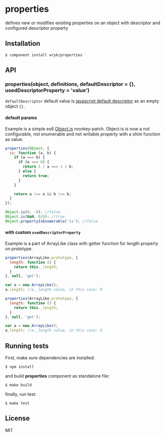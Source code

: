 # properties

  defines new or modifies existing properties on an object with descriptor and configured descriptor property

## Installation

```batch
$ component install wryk/properties
```


## API

### properties(object, definitions, defaultDescriptor = {}, usedDescriptorProperty = 'value')

  `defaultDescriptor` default value is [javascript default descriptor](https://developer.mozilla.org/en-US/docs/Web/JavaScript/Reference/Global_Objects/Object/defineProperty#Description) as an empty object `{}`.


  #### default params

  Example is a simple es6 [Object.is](https://developer.mozilla.org/en-US/docs/Web/JavaScript/Reference/Global_Objects/Object/is?redirectlocale=en-US&redirectslug=JavaScript%2FReference%2FGlobal_Objects%2FObject%2Fis) monkey-patch.
  Object.is is now a not configurable, not enumerable and not writable property with a shim function as value.

```javascript
properties(Object, {
  is: function (a, b) {
    if (a === b) {
      if (a === 0) {
        return 1 / a === 1 / b;
      } else {
        return true;
      }
    }

    return a !== a && b !== b;
  }
});

Object.is(0, -0); //false
Object.is(NaN, 0/0); //true
Object.propertyIsEnumerable('is'); //false
```

  #### with custom `usedDescriptorProperty`

  Example is a part of ArrayLike class with getter function for length property on prototype.

```javascript
properties(ArrayLike.prototype, {
  length: function () {
    return this._length;
  }
}, null, 'get');

var a = new ArrayLike();
a.length; //a._length value, in this case: 0
```
```javascript
properties(ArrayLike.prototype, {
  length: function () {
    return this._length;
  }
}, null, 'get');

var a = new ArrayLike();
a.length; //a._length value, in this case: 0
```


## Running tests
  First, make sure dependencies are installed:
```batch
$ npm install
```

  and build __properties__ component as standalone file:
```batch
$ make build
```

  finally, run test:
```batch
$ make test
```

## License

  MIT